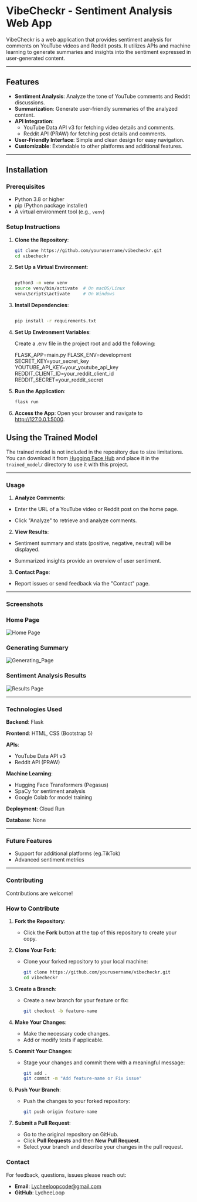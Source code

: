 
# VibeCheckr - Sentiment Analysis Web App

VibeCheckr is a web application that provides sentiment analysis for comments on YouTube videos and Reddit posts. It utilizes APIs and machine learning to generate summaries and insights into the sentiment expressed in user-generated content.

---

## Features

- **Sentiment Analysis**: Analyze the tone of YouTube comments and Reddit discussions.
- **Summarization**: Generate user-friendly summaries of the analyzed content.
- **API Integration**:
  - YouTube Data API v3 for fetching video details and comments.
  - Reddit API (PRAW) for fetching post details and comments.
- **User-Friendly Interface**: Simple and clean design for easy navigation.
- **Customizable**: Extendable to other platforms and additional features.

---

## Installation

### Prerequisites
- Python 3.8 or higher
- pip (Python package installer)
- A virtual environment tool (e.g., `venv`)

### Setup Instructions

1. **Clone the Repository**:
   ```bash
   git clone https://github.com/yourusername/vibecheckr.git
   cd vibecheckr
2. **Set Up a Virtual Environment**:

    ```bash

    python3 -m venv venv
    source venv/bin/activate  # On macOS/Linux
    venv\Scripts\activate     # On Windows
3. **Install Dependencies**:

    ```bash

    pip install -r requirements.txt
    

4. **Set Up Environment Variables**:

     Create a .env file in the project root and add the following:


    FLASK_APP=main.py
    FLASK_ENV=development
    SECRET_KEY=your_secret_key
    YOUTUBE_API_KEY=your_youtube_api_key
    REDDIT_CLIENT_ID=your_reddit_client_id
    REDDIT_SECRET=your_reddit_secret
5. **Run the Application**:

    ```bash
    flask run
6. **Access the App**: 
Open your browser and navigate to http://127.0.0.1:5000.

## Using the Trained Model

The trained model is not included in the repository due to size limitations. You can download it from [Hugging Face Hub](https://huggingface.co/lycheeloop/Vibecheckr/tree/main) and place it in the `trained_model/` directory to use it with this project.


---
### Usage

1. **Analyze Comments**:

- Enter the URL of a YouTube video or Reddit post on the home page.

- Click "Analyze" to retrieve and analyze comments.

2. **View Results**:

- Sentiment summary and stats (positive, negative, neutral) will be displayed.

- Summarized insights provide an overview of user sentiment.
3. **Contact Page**:

- Report issues or send feedback via the "Contact" page.

---

### Screenshots
### Home Page
![Home Page](static/assets/img/home_page_screenshot.png)

### Generating Summary
![Generating_Page](static/assets/img/analyzing.png)


### Sentiment Analysis Results
![Results Page](static/assets/img/results_page_screenshot.png)


---

### Technologies Used
**Backend**: Flask


**Frontend**: HTML, CSS (Bootstrap 5)


**APIs**:
- YouTube Data API v3
- Reddit API (PRAW)

**Machine Learning**:
- Hugging Face Transformers (Pegasus)
- SpaCy for sentiment analysis
- Google Colab for model training

**Deployment**: Cloud Run

**Database**: None 

---

### Future Features
- Support for additional platforms (eg.TikTok)
- Advanced sentiment metrics

---

### Contributing
Contributions are welcome!

### How to Contribute

1. **Fork the Repository**:
   - Click the **Fork** button at the top of this repository to create your copy.

2. **Clone Your Fork**:
   - Clone your forked repository to your local machine:
     ```bash
     git clone https://github.com/yourusername/vibecheckr.git
     cd vibecheckr
     ```

3. **Create a Branch**:
   - Create a new branch for your feature or fix:
     ```bash
     git checkout -b feature-name
     ```

4. **Make Your Changes**:
   - Make the necessary code changes.
   - Add or modify tests if applicable.

5. **Commit Your Changes**:
   - Stage your changes and commit them with a meaningful message:
     ```bash
     git add .
     git commit -m "Add feature-name or Fix issue"
     ```

6. **Push Your Branch**:
   - Push the changes to your forked repository:
     ```bash
     git push origin feature-name
     ```

7. **Submit a Pull Request**:
   - Go to the original repository on GitHub.
   - Click **Pull Requests** and then **New Pull Request**.
   - Select your branch and describe your changes in the pull request.




### Contact
For feedback, questions, issues please reach out:
- **Email**: Lycheeloopcode@gmail.com
- **GitHub**: LycheeLoop
